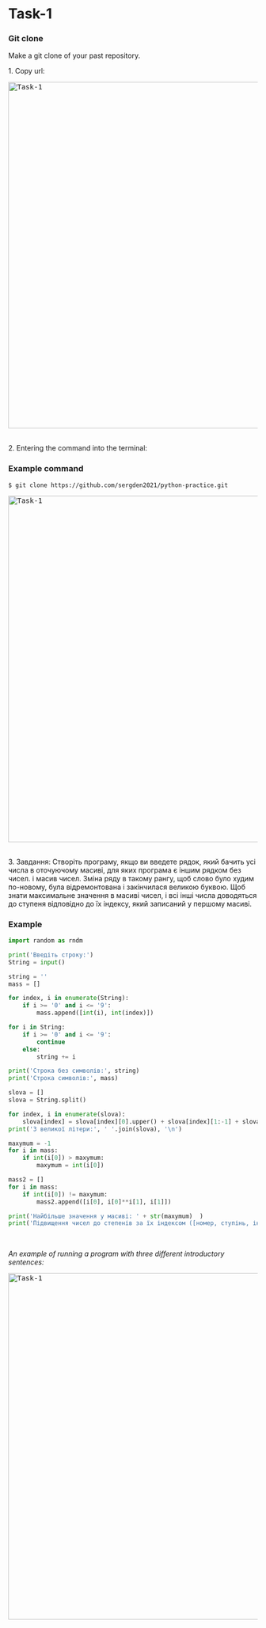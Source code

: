 <h1 align="left">Task-1</h1>

<h3 align="left">Git clone</h3>
<p align="left">Make a git clone of your past repository.</p>

<p align="left">1. Copy url:</p>
<kbd>
    <img src="../Images/Task-1_2.png" width="700px" alt="Task-1">
</kbd>

<br>
<br>

<p align="left">2. Entering the command into the terminal:</p>

### Example command

```shell
$ git clone https://github.com/sergden2021/python-practice.git
```

<kbd>
    <img src="../Images/Task-1_2.1.png" width="700px" alt="Task-1">
</kbd>

<br>
<br>

<p align="left">3. Завдання: Створіть програму, якщо ви введете рядок, який бачить усі числа в оточуючому масиві, для яких програма є іншим рядком без чисел. і масив чисел. Зміна ряду в такому рангу, щоб слово було худим по-новому, була відремонтована і закінчилася великою буквою. Щоб знати максимальне значення в масиві чисел, і всі інші числа доводяться до ступеня відповідно до їх індексу, який записаний у першому масиві.</p> 

### Example

```python
import random as rndm

print('Введіть строку:')
String = input()

string = ''
mass = []

for index, i in enumerate(String):
    if i >= '0' and i <= '9':
        mass.append([int(i), int(index)])

for i in String:
    if i >= '0' and i <= '9':
        continue
    else:
        string += i

print('Строка без символів:', string)
print('Строка символів:', mass)

slova = []
slova = String.split()

for index, i in enumerate(slova):
    slova[index] = slova[index][0].upper() + slova[index][1:-1] + slova[index][-1].upper()
print('З великої літери:', ' '.join(slova), '\n')

maxymum = -1
for i in mass:
    if int(i[0]) > maxymum:
        maxymum = int(i[0])

mass2 = []
for i in mass:
    if int(i[0]) != maxymum:
        mass2.append([i[0], i[0]**i[1], i[1]])

print('Найбільше значення у масиві: ' + str(maxymum)  )
print('Підвищення чисел до степенів за їх індексом ([номер, ступінь, індекс], ...', mass2)
```

<br>
<em><p align="left">An example of running a program with three different introductory sentences:</p></em>

<kbd>
    <img src="../Images/Task-1_1-1.png" width="700px" alt="Task-1">
</kbd>

